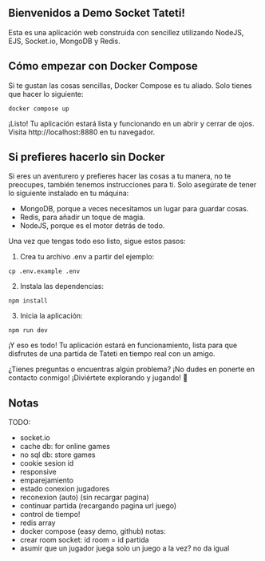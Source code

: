 ## Bienvenidos a Demo Socket Tateti!

Esta es una aplicación web construida con sencillez utilizando NodeJS, EJS, Socket.io, MongoDB y Redis.

## Cómo empezar con Docker Compose

Si te gustan las cosas sencillas, Docker Compose es tu aliado. Solo tienes que hacer lo siguiente:

```
docker compose up
```

¡Listo! Tu aplicación estará lista y funcionando en un abrir y cerrar de ojos. Visita http://localhost:8880 en tu navegador.

## Si prefieres hacerlo sin Docker

Si eres un aventurero y prefieres hacer las cosas a tu manera, no te preocupes, también tenemos instrucciones para ti. Solo asegúrate de tener lo siguiente instalado en tu máquina:

- MongoDB, porque a veces necesitamos un lugar para guardar cosas.
- Redis, para añadir un toque de magia.
- NodeJS, porque es el motor detrás de todo.

Una vez que tengas todo eso listo, sigue estos pasos:

1. Crea tu archivo .env a partir del ejemplo:

```
cp .env.example .env
```

2. Instala las dependencias:

```
npm install
```

3. Inicia la aplicación:

```
npm run dev
```

¡Y eso es todo! Tu aplicación estará en funcionamiento, lista para que disfrutes de una partida de Tateti en tiempo real con un amigo.

¿Tienes preguntas o encuentras algún problema? ¡No dudes en ponerte en contacto conmigo! ¡Diviértete explorando y jugando! 🎉

## Notas

TODO:
- socket.io
- cache db: for online games
- no sql db: store games
- cookie sesion id
- responsive
- emparejamiento
- estado conexion jugadores
- reconexion (auto) (sin recargar pagina)
- continuar partida (recargando pagina url juego)
- control de tiempo!
- redis array
- docker compose (easy demo, github)
notas:
- crear room socket: id room = id partida
- asumir que un jugador juega solo un juego a la vez? no da igual